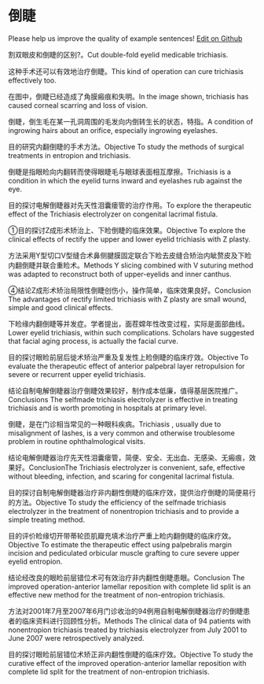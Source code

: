 # 倒睫

Please help us improve the quality of example sentences! [Edit on Github](https://github.com/jiyushe/jiyu-example-sentence-source/blob/main/chinese/daojie.md)

<p><span class="chinese">割双眼皮和倒睫的区别?。</span><span class="english">Cut double-fold eyelid medicable trichiasis.</span></p>

<p><span class="chinese">这种手术还可以有效地治疗倒睫。</span><span class="english">This kind of operation can cure trichiasis effectively too.</span></p>

<p><span class="chinese">在图中，倒睫已经造成了角膜瘢痕和失明。</span><span class="english">In the image shown, trichiasis has caused corneal scarring and loss of vision.</span></p>

<p><span class="chinese">倒睫，倒生毛在某一孔洞周围的毛发向内倒转生长的状态，特指。</span><span class="english">A condition of ingrowing hairs about an orifice, especially ingrowing eyelashes.</span></p>

<p><span class="chinese">目的研究内翻倒睫的手术方法。</span><span class="english">Objective To study the methods of surgical treatments in entropion and trichiasis.</span></p>

<p><span class="chinese">倒睫是指眼睑向内翻转而使得眼睫毛与眼球表面相互摩擦。</span><span class="english">Trichiasis is a condition in which the eyelid turns inward and eyelashes rub against the eye.</span></p>

<p><span class="chinese">目的探讨电解倒睫器对先天性泪囊瘘管的治疗作用。</span><span class="english">To explore the therapeutic effect of the Trichiasis electrolyzer on congenital lacrimal fistula.</span></p>

<p><span class="chinese">①目的探讨Z成形术矫治上、下睑倒睫的临床效果。</span><span class="english">Objective To explore the clinical effects of rectify the upper and lower eyelid trichiasis with Z plasty.</span></p>

<p><span class="chinese">方法采用Y型切口V型缝合术鼻侧腱膜固定联合下睑去皮缝合矫治内眦赘皮及下睑内翻倒睫并联合重睑术。</span><span class="english">Methods Y slicing combined with V suturing method was adapted to reconstruct both of upper-eyelids and inner canthus.</span></p>

<p><span class="chinese">④结论Z成形术矫治局限性倒睫创伤小，操作简单，临床效果良好。</span><span class="english">Conclusion The advantages of rectify limited trichiasis with Z plasty are small wound, simple and good clinical effects.</span></p>

<p><span class="chinese">下睑缘内翻倒睫等并发症。学者提出，面茬嫦年性改变过程，实际是面部曲线。</span><span class="english">Lower eyelid trichiasis, within such complications. Scholars have suggested that facial aging process, is actually the facial curve.</span></p>

<p><span class="chinese">目的探讨眼睑前层后徙术矫治严重及复发性上睑倒睫的临床疗效。</span><span class="english">Objective To evaluate the therapeutic effect of anterior palpebral layer retropulsion for severe or recurrent upper eyelid trichiasis.</span></p>

<p><span class="chinese">结论自制电解倒睫器治疗倒睫效果较好，制作成本低廉，值得基层医院推广。</span><span class="english">Conclusions The selfmade trichiasis electrolyzer is effective in treating trichiasis and is worth promoting in hospitals at primary level.</span></p>

<p><span class="chinese">倒睫，是在门诊相当常见的一种眼科疾病。</span><span class="english">Trichiasis , usually due to misalignment of lashes, is a very common and otherwise troublesome problem in routine ophthalmological visits.</span></p>

<p><span class="chinese">结论电解倒睫器治疗先天性泪囊瘘管，简便、安全、无出血、无感染、无瘢痕，效果好。</span><span class="english">ConclusionThe Trichiasis electrolyzer is convenient, safe, effective without bleeding, infection, and scaring for congenital lacrimal fistula.</span></p>

<p><span class="chinese">目的探讨自制电解倒睫器治疗非内翻性倒睫的临床疗效，提供治疗倒睫的简便易行的方法。</span><span class="english">Objective To study the efficiency of the selfmade trichiasis electrolyzer in the treatment of nonentropion trichiasis and to provide a simple treating method.</span></p>

<p><span class="chinese">目的评价睑缘切开带蒂轮匝肌瓣充填术治疗严重上睑内翻倒睫的临床疗效。</span><span class="english">Objective To estimate the therapeutic effect using palpebralis margin incision and pediculated orbicular muscle grafting to cure severe upper eyelid entropion.</span></p>

<p><span class="chinese">结论经改良的眼睑前层错位术可有效治疗非内翻性倒睫患眼。</span><span class="english">Conclusion The improved operation-anterior lamellar reposition with complete lid split is an effective new method for the treatment of non-entropion trichiasis.</span></p>

<p><span class="chinese">方法对2001年7月至2007年6月门诊收治的94例用自制电解倒睫器治疗的倒睫患者的临床资料进行回顾性分析。</span><span class="english">Methods The clinical data of 94 patients with nonentropion trichiasis treated by trichiasis electrolyzer from July 2001 to June 2007 were retrospectively analyzed.</span></p>

<p><span class="chinese">目的探讨眼睑前层错位术矫正非内翻性倒睫的临床疗效。</span><span class="english">Objective To study the curative effect of the improved operation-anterior lamellar reposition with complete lid split for the treatment of non-entropion trichiasis.</span></p>


